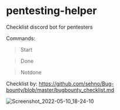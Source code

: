 # pentesting-helper

Checklist discord bot for pentesters

Commands: 

> Start

> Done

> Notdone

Checklist by: https://github.com/sehno/Bug-bounty/blob/master/bugbounty_checklist.md

![Screenshot_2022-05-10_18-24-10](https://user-images.githubusercontent.com/102387043/167750205-5b3e5cae-7c0e-41fa-8dbc-b110942aa9ac.jpg)
